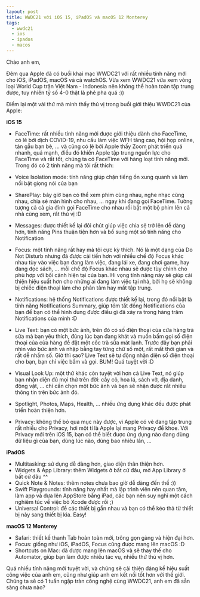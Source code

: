```yaml
---
layout: post
title: WWDC21 với iOS 15, iPadOS và macOS 12 Monterey
tags:
  - wwdc21
  - ios
  - ipados
  - macos
---
```


Chào anh em,

Đêm qua Apple đã có buổi khai mạc WWDC21 với rất nhiều tính năng mới cho iOS, iPadOS, macOS và cả watchOS. Vừa xem WWDC21 vừa xem vòng loại World Cup trận Việt Nam - Indonesia nên không thể hoàn toàn tập trung được, tuy nhiên tỷ số 4-0 thật là phê pha quá :))

Điểm lại một vài thứ mà mình thấy thú vị trong buổi giới thiệu WWDC21 của Apple:

**iOS 15**

* FaceTime: rất nhiều tính năng mới được giới thiệu dành cho FaceTime, có lẽ bởi dịch COVID-19, nhu cầu làm việc WFH tăng cao, hội họp online, tán gẫu bạn bè, ... và cũng có lẽ bởi Apple thấy Zoom phát triển quá nhanh, quá mạnh, điều đó khiến Apple tập trung nguồn lực cho FaceTime và rất tốt, chúng ta có FaceTime với hàng loạt tính năng mới. Trong đó có 2 tính năng mà tôi rất thích:

 * Voice Isolation mode: tính năng giúp chặn tiếng ồn xung quanh và làm nổi bật giọng nói của bạn
 * SharePlay: bây giờ bạn có thể xem phim cùng nhau, nghe nhạc cùng nhau, chia sẻ màn hình cho nhau, ... ngay khi đang gọi FaceTime. Tưởng tượng cả cả gia đình gọi FaceTime cho nhau rồi bật một bộ phim lên cả nhà cùng xem, rất thú vị :D

* Messages: được thiết kế lại đôi chút giúp việc chia sẻ trở lên dễ dàng hơn, tính năng Pins thuận tiện hơn và bổ sung một số tính năng cho Notification
* Focus: một tính năng rất hay mà tôi cực kỳ thích. Nó là một dạng của Do Not Disturb nhưng đã được cải tiến hơn với nhiều chế độ Focus khác nhau tùy vào việc bạn đang làm việc, đang lái xe, đang chơi game, hay đang đọc sách, ... mỗi chế độ Focus khác nhau sẽ được tùy chỉnh cho phù hợp với bối cảnh hiện tại của bạn. Hi vọng tính năng này sẽ giúp cải thiện hiệu suất hơn cho những ai đang làm việc tại nhà, bởi họ sẽ không bị chiếc điện thoại làm cho phân tâm hay mất tập trung.
* Notifications: hệ thống Notifications được thiết kế lại, trong đó nổi bật là tính năng Notifications Summary, giúp tóm tắt đống Notifications của bạn để bạn có thể hình dung được điều gì đã xảy ra trong hàng trăm Notifications của mình :D
* Live Text: bạn có một bức ảnh, trên đó có số điện thoại của cửa hàng trà sữa mà bạn yêu thích, đúng lúc bạn đang khát và muốn bấm gọi số điện thoại của cửa hàng để đặt một cốc trà sữa mát lạnh. Trước đây bạn phải nhìn vào bức ảnh và nhập bằng tay từng chữ số một, rất mất thời gian và rất dễ nhầm số. Giờ thì sao? Live Text sẽ tự động nhận diện số điện thoại cho bạn, bạn chỉ việc bấm và gọi. BUM! Quá tuyệt vời :D
* Visual Look Up: một thứ khác còn tuyệt vời hơn cả Live Text, nó giúp bạn nhận diện đủ mọi thứ trên đời: cây cỏ, hoa lá, sách vở, địa danh, động vật, ... chỉ cần chọn một bức ảnh và bạn sẽ nhận được rất nhiều thông tin trên bức ảnh đó.
* Spotlight, Photos, Maps, Health, ... nhiều ứng dụng khác đều được phát triển hoàn thiện hơn.
* Privacy: không thể bỏ qua mục này được, vì Apple có vẻ đang tập trung rất nhiều cho Privacy, hơi một tí là Apple lại mang Privacy để khoe. Với Privacy mới trên iOS 15, bạn có thể biết được ứng dụng nào đang dùng dữ liệu gì của bạn, dùng lúc nào, dùng bao nhiêu lần, ...

**iPadOS**

* Multitasking: sử dụng dễ dàng hơn, giao diện thân thiện hơn.
* Widgets & App Library: thêm Widgets ở bất cứ đâu, mở App Library ở bất cứ đâu ^^
* Quick Note & Notes: thêm notes chưa bao giờ dễ dàng đến thế :))
* Swift Playgrounds: tính năng hay nhất mà lập trình viên nên quan tâm, làm app và đưa lên AppStore bằng iPad, các bạn nên suy nghĩ một cách nghiêm túc về việc bỏ Xcode được rồi ;)
* Universal Control: để các thiết bị gần nhau và bạn có thể kéo thả từ thiết bị này sang thiết bị kia. Easy!

**macOS 12 Monterey**

* Safari: thiết kế thanh Tab hoàn toàn mới, trông gọn gàng và hiện đại hơn.
* Focus: giống như iOS, iPadOS, Focus cũng được mang lên macOS :D
* Shortcuts on Mac: đã được mang lên macOS và sẽ thay thế cho Automator, giúp bạn làm được nhiều tác vụ, nhiều thứ thú vị hơn.

Quá nhiều tính năng mới tuyệt vời, và chúng sẽ cải thiện đáng kể hiệu suất công việc của anh em, cũng như giúp anh em kết nối tốt hơn với thế giới. Chúng ta sẽ có 1 tuần ngập tràn công nghệ cùng WWDC21, anh em đã sẵn sàng chưa nào?